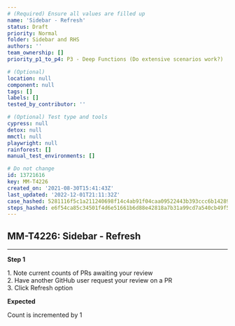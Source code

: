 ```yaml
---
# (Required) Ensure all values are filled up
name: 'Sidebar - Refresh'
status: Draft
priority: Normal
folder: Sidebar and RHS
authors: ''
team_ownership: []
priority_p1_to_p4: P3 - Deep Functions (Do extensive scenarios work?)

# (Optional)
location: null
component: null
tags: []
labels: []
tested_by_contributor: ''

# (Optional) Test type and tools
cypress: null
detox: null
mmctl: null
playwright: null
rainforest: []
manual_test_environments: []

# Do not change
id: 13721616
key: MM-T4226
created_on: '2021-08-30T15:41:43Z'
last_updated: '2022-12-01T21:11:32Z'
case_hashed: 5281116f5c1a211240698f14c4ab91f04caa09522443b393ccc6b14289704a5b82682b3fa0b0a9c0a013ac071529d7ae
steps_hashed: e6f54ca85c34501f4d6e51661b6d88e42818a7b31a99cd7a540cb49f5ebcffe6dede83a5974e841b7469bc2ff817ee87
---
```


<!-- (Auto-generated) Based on frontmatter's "key" and "name" -->

## MM-T4226: Sidebar - Refresh

---

**Step 1**

1\. Note current counts of PRs awaiting your review\
2\. Have another GitHub user request your review on a PR\
3\. Click Refresh option

**Expected**

Count is incremented by 1
